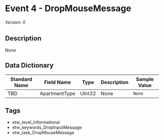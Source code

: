 # Event 4 - DropMouseMessage
###### Version: 0

## Description
None

## Data Dictionary
|Standard Name|Field Name|Type|Description|Sample Value|
|---|---|---|---|---|
|TBD|ApartmentType|UInt32|None|`None`|

## Tags
* etw_level_Informational
* etw_keywords_DropInputMessage
* etw_task_DropMouseMessage